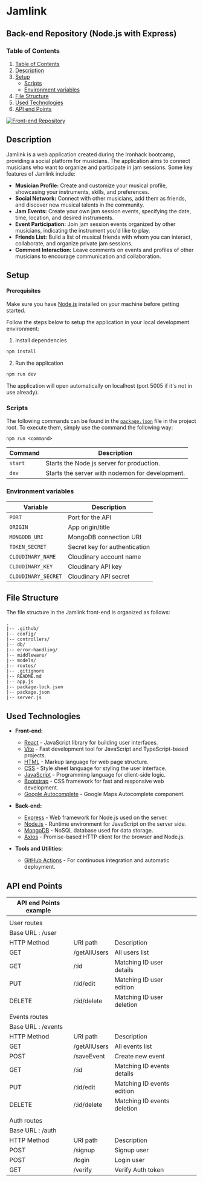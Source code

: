 # Jamlink

## Back-end Repository (Node.js with Express)
### Table of Contents 

1. [Table of Contents](#table-of-contents)
2. [Description](#description)
3. [Setup](#setup)
    - [Scripts](#scripts)
    - [Environment variables](#environment-variables)
4. [File Structure](#file-structure)
5. [Used Technologies](#used-technologies)
6. [API end Points](#api-end-points)

[![Front-end Repository](https://img.shields.io/badge/Front--end-Repository-blue?style=for-the-badge&logo=github)]([link_al_repositorio_del_frontend](https://github.com/nachosanson6/JamLink-client))


## Description

Jamlink is a web application created during the Ironhack bootcamp, providing a social platform for musicians. The application aims to connect musicians who want to organize and participate in jam sessions. Some key features of Jamlink include:

- **Musician Profile:** Create and customize your musical profile, showcasing your instruments, skills, and preferences.
- **Social Network:** Connect with other musicians, add them as friends, and discover new musical talents in the community.
- **Jam Events:** Create your own jam session events, specifying the date, time, location, and desired instruments.
- **Event Participation:** Join jam session events organized by other musicians, indicating the instrument you'd like to play.
- **Friends List:** Build a list of musical friends with whom you can interact, collaborate, and organize private jam sessions.
- **Comment Interaction:** Leave comments on events and profiles of other musicians to encourage communication and collaboration.

## Setup

#### Prerequisites

Make sure you have [Node.js](https://nodejs.org/) installed on your machine before getting started.

Follow the steps below to setup the application in your local development environment:

1. Install dependencies

```bash
npm install
```

2. Run the application

```bash
npm run dev
```

The application will open automatically on localhost (port 5005 if it's not in use already).



### Scripts

The following commands can be found in the [`package.json`](./package.json) file in the project root. To execute them, simply use the command the following way:

```
npm run <command>
```

| Command   | Description                                       |
| --------- | --------------------------------------------------|
| `start`   | Starts the Node.js server for production.          |
| `dev`     | Starts the server with nodemon for development.    |


### Environment variables


| Variable            | Description                      |
| ------------------- | -------------------------------- |
| `PORT`              | Port for the API                 |
| `ORIGIN`            | App origin/title                 |
| `MONGODB_URI`       | MongoDB connection URI           |
| `TOKEN_SECRET`      | Secret key for authentication    |
| `CLOUDINARY_NAME`   | Cloudinary account name          |
| `CLOUDINARY_KEY`    | Cloudinary API key               |
| `CLOUDINARY_SECRET` | Cloudinary API secret            |

## File Structure

The file structure in the Jamlink front-end is organized as follows:

```plaintext
.
|-- .github/
|-- config/  
|-- controllers/  
|-- db/  
|-- error-handling/
|-- middleware/  
|-- models/ 
|-- routes/     
|-- .gitignore
|-- README.md
|-- app.js
|-- package-lock.json
|-- package.json
|-- server.js

```

## Used Technologies

- **Front-end:**
  - [React](https://reactjs.org/) - JavaScript library for building user interfaces.
  - [Vite](https://vitejs.dev/) - Fast development tool for JavaScript and TypeScript-based projects.
  - [HTML](https://developer.mozilla.org/en-US/docs/Web/HTML) - Markup language for web page structure.
  - [CSS](https://developer.mozilla.org/en-US/docs/Web/CSS) - Style sheet language for styling the user interface.
  - [JavaScript](https://developer.mozilla.org/en-US/docs/Web/JavaScript) - Programming language for client-side logic.
  - [Bootstrap](https://getbootstrap.com/) - CSS framework for fast and responsive web development.
  - [Google Autocomplete](https://developers.google.com/maps/documentation/javascript/places-autocomplete) - Google Maps Autocomplete component.

- **Back-end:**
  - [Express](https://expressjs.com/) - Web framework for Node.js used on the server.
  - [Node.js](https://nodejs.org/) - Runtime environment for JavaScript on the server side.
  - [MongoDB](https://www.mongodb.com/) - NoSQL database used for data storage.
  - [Axios](https://axios-http.com/) - Promise-based HTTP client for the browser and Node.js.

- **Tools and Utilities:**
  - [GitHub Actions](https://github.com/features/actions) - For continuous integration and automatic deployment.

## API end Points

| API end Points example |              |                             |     |     |
| ---------------------- | ------------ | --------------------------- | --- | --- |
|                        |              |                             |     |     |
| User routes            |              |                             |     |     |
| Base URL : /user       |              |                             |     |     |
| HTTP Method            | URI path     | Description                 |     |     |
| GET                    | /getAllUsers | All users list              |     |     |
| GET                    | /:id         | Matching ID user details    |     |     |
| PUT                    | /:id/edit    | Matching ID user edition    |     |     |
| DELETE                 | /:id/delete  | Matching ID user deletion   |     |     |
|                        |              |                             |     |     |
| Events routes          |              |                             |     |     |
| Base URL : /events     |              |                             |     |     |
| HTTP Method            | URI path     | Description                 |     |     |
| GET                    | /getAllUsers | All events list             |     |     |
| POST                   | /saveEvent   | Create new event            |     |     |
| GET                    | /:id         | Matching ID events details  |     |     |
| PUT                    | /:id/edit    | Matching ID events edition  |     |     |
| DELETE                 | /:id/delete  | Matching ID events deletion |     |     |
|                        |              |                             |     |     |
| Auth routes            |              |                             |     |     |
| Base URL : /auth       |              |                             |     |     |
| HTTP Method            | URI path     | Description                 |     |     |
| POST                   | /signup      | Signup user                 |     |     |
| POST                   | /login       | Login user                  |     |     |
| GET                    | /verify      | Verify Auth token           |     |     |
